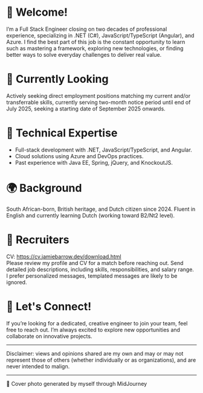 # 👋 Welcome!
I’m a Full Stack Engineer closing on two decades of professional experience, specializing in .NET (C#), JavaScript/TypeScript (Angular), and Azure. I find the best part of this job is the constant opportunity to learn such as mastering a framework, exploring new technologies, or finding better ways to solve everyday challenges to deliver real value.

# 💼 Currently Looking
Actively seeking direct employment positions matching my current and/or transferrable skills, currently serving two-month notice period until end of July 2025, seeking a starting date of September 2025 onwards.

# 🔧 Technical Expertise  
- Full-stack development with .NET, JavaScript/TypeScript, and Angular.  
- Cloud solutions using Azure and DevOps practices.  
- Past experience with Java EE, Spring, jQuery, and KnockoutJS.  

# 🌍 Background  
South African-born, British heritage, and Dutch citizen since 2024. Fluent in English and currently learning Dutch (working toward B2/Nt2 level).  

# 📢 Recruiters
CV: https://cv.jamiebarrow.dev/download.html<br>
Please review my profile and CV for a match before reaching out. Send detailed job descriptions, including skills, responsibilities, and salary range. I prefer personalized messages, templated messages are likely to be ignored.

# 🚀 Let's Connect!  
If you’re looking for a dedicated, creative engineer to join your team, feel free to reach out. I’m always excited to explore new opportunities and collaborate on innovative projects.  

________________________________________

Disclaimer: views and opinions shared are my own and may or may not represent those of others (whether individually or as organizations), and are never intended to malign.
________________________________________

📸 Cover photo generated by myself through MidJourney

